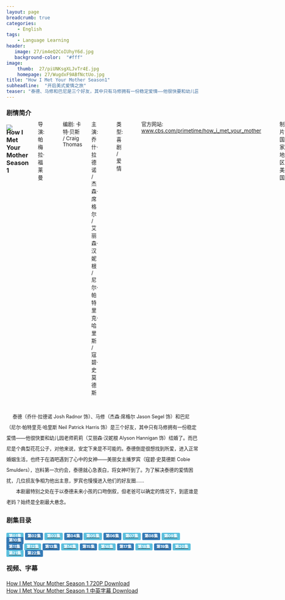 ```yaml
---
layout: page
breadcrumb: true
categories:
    - English
tags:
    - Language Learning
header:
   image: 27/im4eQ2CoIUhyY6d.jpg
   background-color:  "#fff"
image:
    thumb:  27/piUNKsgXLJvTr4E.jpg
    homepage: 27/WugdxF9ABfNctUo.jpg
title: "How I Met Your Mother Season1"
subheadline:  "开启美式爱情之旅"
teaser: "泰德、马修和巴尼是三个好友，其中只有马修拥有一份稳定爱情——他很快要和幼儿园老师莉莉结婚了。而巴尼是个典型花花公子，对他来说，安定下来是不可能的。泰德倒是很想找到所爱，进入正常婚姻生活..."
---
```


<style>
h3{
    margin:20px auto;
    font-weight:bold;
}
.media-body{
    font-size:115%;
    position:relative;
    top:-28px;
}
.text-intro{
    font-size:90%;
    line-height:28px;
}
.list a:visited {
    border-bottom: #D7D7D7;
}
.list a, a:link {
    transition: all .4s;
}
.label {
    display: inline;
    padding: .2em .6em .3em;
    font-size: 75%;
    font-weight: 700;
    line-height: 1;
    color: #fff;
    text-align: center;
    white-space: nowrap;
    vertical-align: baseline;
    border-radius: .25em;
}
.label-info {
    background-color: #5bc0de;
}
.label-primary {
    background-color: #337ab7;
}
</style>

### 剧情简介

<div class="row">
    <div class="large-4 small-12 columns">
        <img class="media-object" src="{{site.urlimg}}25/ymIXkJQVYKijGle.jpg" />
    </div>
    <div class="large-8 small-12 columns media-body">
        <h4 class="media-heading">How I Met Your Mother Season 1</h4>
            <small>导演: 帕梅拉·福莱曼</small><br/>
            <small>编剧: 卡特·贝斯 / Craig Thomas</small>
            <small>主演: 乔什·拉德诺 / 杰森·席格尔 / 艾丽森·汉妮根 / 尼尔·帕特里克·哈里斯 / 寇碧·史莫德斯</small><br/>
            <small>类型: 喜剧 / 爱情</small><br/>
            <small>官方网站: <a href="http://www.cbs.com/primetime/how_i_met_your_mother">www.cbs.com/primetime/how_i_met_your_mother</a></small><br/>
            <small>制片国家/地区: 美国</small><br/>
            <small>语言: 英语</small><br/>
            <small>集数: 22</small><br/>
            <small>单集片长: 25分钟</small><br/>
    </div>
</div>

<p class="text-intro">
　  泰德（乔什·拉德诺 Josh Radnor 饰）、马修（杰森·席格尔 Jason Segel 饰）和巴尼（尼尔·帕特里克·哈里斯 Neil Patrick Harris 饰）是三个好友，其中只有马修拥有一份稳定爱情——他很快要和幼儿园老师莉莉（艾丽森·汉妮根 Alyson Hannigan 饰）结婚了。而巴尼是个典型花花公子，对他来说，安定下来是不可能的。泰德倒是很想找到所爱，进入正常婚姻生活，也终于在酒吧遇到了心中的女神——美丽女主播罗宾（寇碧·史莫德斯 Cobie Smulders），岂料第一次约会，泰德就心急表白，将女神吓到了。为了解决泰德的爱情困扰，几位损友争相为他出主意，罗宾也慢慢进入他们的好友圈…… <br/>
　　本剧最特别之处在于以泰德未来小孩的口吻倒叙，但老爸可以确定的情况下，到底谁是老妈？始终是全剧最大悬念。
</p>

### 剧集目录

<section class="list">
<a href="../HIMYMS01E01"><span class="label label-info">第01集</span></a>
<a href="../HIMYMS01E02"><span class="label label-primary">第02集</span></a>
<a href="../HIMYMS01E03"><span class="label label-info">第03集</span></a>
<a href="../HIMYMS01E04"><span class="label label-primary">第04集</span></a>
<a href="../HIMYMS01E05"><span class="label label-info">第05集</span></a>
<a href="../HIMYMS01E06"><span class="label label-primary">第06集</span></a>
<a href="../HIMYMS01E07"><span class="label label-info">第07集</span></a>
<a href="../HIMYMS01E08"><span class="label label-primary">第08集</span></a>
<a href="../HIMYMS01E09"><span class="label label-info">第09集</span></a>
<a href="../HIMYMS01E010"><span class="label label-primary">第10集</span></a>
<br/>
<a href="../HIMYMS01E011"><span class="label label-primary">第11集</span></a>
<a href="../HIMYMS01E012"><span class="label label-info">第12集</span></a>
<a href="../HIMYMS01E013"><span class="label label-primary">第13集</span></a>
<a href="../HIMYMS01E014"><span class="label label-info">第14集</span></a>
<a href="../HIMYMS01E015"><span class="label label-primary">第15集</span></a>
<a href="../HIMYMS01E016"><span class="label label-info">第16集</span></a>
<a href="../HIMYMS01E017"><span class="label label-primary">第17集</span></a>
<a href="../HIMYMS01E018"><span class="label label-info">第18集</span></a>
<a href="../HIMYMS01E019"><span class="label label-primary">第19集</span></a>
<a href="../HIMYMS01E010"><span class="label label-info">第20集</span></a>
<br/>
<a href="../HIMYMS01E021"><span class="label label-info">第21集</span></a>
<a href="../HIMYMS01E022"><span class="label label-primary">第22集</span></a>
</section>

### 视频、字幕

<a target="_blank" href="http://www.kmeiju.net/archives/504.html#download">How I Met Your Mother Season 1 720P Download</a><br>
[How I Met Your Mother Season 1 中英字幕 Download]({{site.urlres}}subtitle/himym-season1.zip)